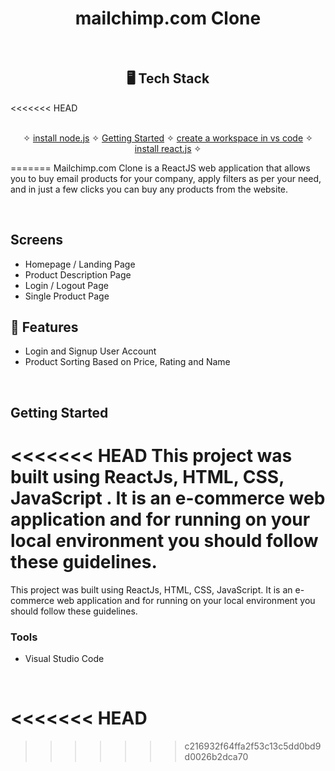 
<h1 align="center">mailchimp.com Clone</h1>
<br />

<h2 align="center">🖥️ Tech Stack</h2>

<<<<<<< HEAD
<p align="center">
  <br />&#10023;
  <a href="#Demo">install node.js</a> &#10023;
  <a href="#Getting-Started">Getting Started</a> &#10023; 
  <a href="#workspace">create a workspace in vs code</a> &#10023;
  <a href="#install">install react.js</a> &#10023;
</p>


=======
Mailchimp.com Clone is a ReactJS web application that allows you to buy email products for your company, apply filters as per your need, and in just a few clicks you can buy any products from the website.

<br />

## Screens 
- Homepage / Landing Page
- Product Description Page
- Login / Logout Page
- Single Product Page


## 🚀 Features
- Login and Signup User Account
- Product Sorting Based on Price, Rating and Name
<br />


## Getting Started

<<<<<<< HEAD
This project was built using ReactJs, HTML, CSS, JavaScript . It is an e-commerce web application and for running on your local environment you should follow these guidelines.
=======
This project was built using ReactJs, HTML, CSS, JavaScript. It is an e-commerce web application and for running on your local environment you should follow these guidelines.





### Tools

- Visual Studio Code

<br />


<<<<<<< HEAD
=======


>>>>>>> c216932f64ffa2f53c13c5dd0bd9d0026b2dca70




